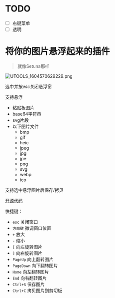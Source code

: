 # TODO
- [ ] 右键菜单 
- [ ] 透明 

# 将你的图片悬浮起来的插件

> 就像Setuna那样

![UTOOLS_1604570629229.png](https://i.loli.net/2020/11/05/lYf2L8nEVGZHzrN.png)

选中并按*esc*关闭悬浮窗

支持悬浮

- 粘贴板图片
- base64字符串
- svg片段
- 以下图片文件
    - bmp
    - gif
    - heic
    - jpeg
    - jpg
    - jpe
    - png
    - svg
    - webp
    - ico

支持选中悬浮图片后保存/拷贝


[开源代码](https://github.com/qinyongliang/suspension-utools)

快捷键：

- `esc`         关闭窗口
- `方向键`       微调窗口位置
- `+`           放大
- `-`           缩小
- `[`           向左旋转图片
- `]`           向右旋转图片
- `PageUp`      向上翻转图片
- `PageDown`    向下翻转图片
- `Home`        向左翻转图片
- `End`         向右翻转图片
- `Ctrl+S`      保存图片
- `Ctrl+C`      拷贝图片到剪切板
